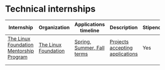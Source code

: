 # Technical internships

| Internship  | Organization   |  Applications timeline |  Description | Stipend  |
|-------------|----------------|------------------------|--------------|----------|
|  [The Linux Foundation Mentorship Program](https://mentorship.lfx.linuxfoundation.org/) | [The Linux Foundation](https://www.linuxfoundation.org/) | [Spring, Summer, Fall terms](https://docs.linuxfoundation.org/lfx/mentorship/mentorship-program-timelines)  | [Projects accepting applications](https://mentorship.lfx.linuxfoundation.org/#projects)  | Yes |
|   |   |   |   |   |
|   |   |   |   |   |

